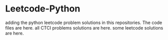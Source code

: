# Leetcode-Python
adding the python leetcode problem solutions in this repositories. 
The code files are here.
all CTCI problems solutions are here.
some leetcode solutions are here.

























































































































































































































































